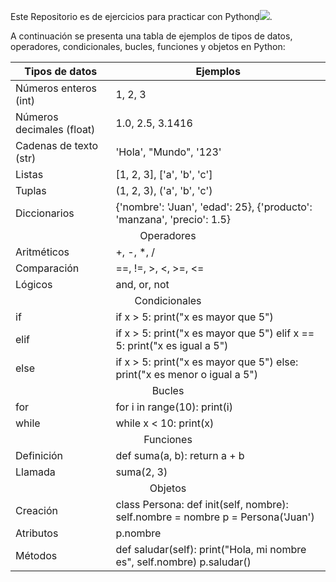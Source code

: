 <span>Este Repositorio es de ejercicios para practicar con Python<img src="https://fontawesome.com/icons/python?f=brands&s=solid">.
</span>


<p>A continuación se presenta una tabla de ejemplos de tipos de datos, operadores, condicionales, bucles, funciones y objetos en Python:</p> 


<table>
  <thead>
    <tr>
      <th>Tipos de datos</th>
      <th>Ejemplos</th>
    </tr>
  </thead>
  <tbody>
    <tr>
      <td>Números enteros (int)</td>
      <td>1, 2, 3</td>
    </tr>
    <tr>
      <td>Números decimales (float)</td>
      <td>1.0, 2.5, 3.1416</td>
    </tr>
    <tr>
      <td>Cadenas de texto (str)</td>
      <td>'Hola', "Mundo", '123'</td>
    </tr>
    <tr>
      <td>Listas</td>
      <td>[1, 2, 3], ['a', 'b', 'c']</td>
    </tr>
    <tr>
      <td>Tuplas</td>
      <td>(1, 2, 3), ('a', 'b', 'c')</td>
    </tr>
    <tr>
      <td>Diccionarios</td>
      <td>{'nombre': 'Juan', 'edad': 25}, {'producto': 'manzana', 'precio': 1.5}</td>
    </tr>
    <tr>
      <td colspan="2" style="text-align:center;">Operadores</td>
    </tr>
    <tr>
      <td>Aritméticos</td>
      <td>+, -, *, /</td>
    </tr>
    <tr>
      <td>Comparación</td>
      <td>==, !=, >, <, >=, <=</td>
    </tr>
    <tr>
      <td>Lógicos</td>
      <td>and, or, not</td>
    </tr>
    <tr>
      <td colspan="2" style="text-align:center;">Condicionales</td>
    </tr>
    <tr>
      <td>if</td>
      <td>if x &gt; 5: print("x es mayor que 5")</td>
    </tr>
    <tr>
      <td>elif</td>
      <td>if x &gt; 5: print("x es mayor que 5") elif x == 5: print("x es igual a 5")</td>
    </tr>
    <tr>
      <td>else</td>
      <td>if x &gt; 5: print("x es mayor que 5") else: print("x es menor o igual a 5")</td>
    </tr>
    <tr>
      <td colspan="2" style="text-align:center;">Bucles</td>
    </tr>
    <tr>
      <td>for</td>
      <td>for i in range(10): print(i)</td>
    </tr>
    <tr>
      <td>while</td>
      <td>while x &lt; 10: print(x)</td>
    </tr>
    <tr>
      <td colspan="2" style="text-align:center;">Funciones</td>
    </tr>
    <tr>
      <td>Definición</td>
      <td>def suma(a, b): return a + b</td>
    </tr>
    <tr>
      <td>Llamada</td>
      <td>suma(2, 3)</td>
     <tr>
      <td colspan="2" style="text-align:center;">Objetos</td>	
     </tr>
      <tr>
       <td>Creación</td>	
       <td>class Persona: def init(self, nombre): self.nombre = nombre p = Persona('Juan')</td>
      </tr>
      <tr>
        <td>Atributos</td>
	       <td>p.nombre</td>
      </tr>
         <td>Métodos</td>
	        <td>def saludar(self): print("Hola, mi nombre es", self.nombre) p.saludar()</td>
